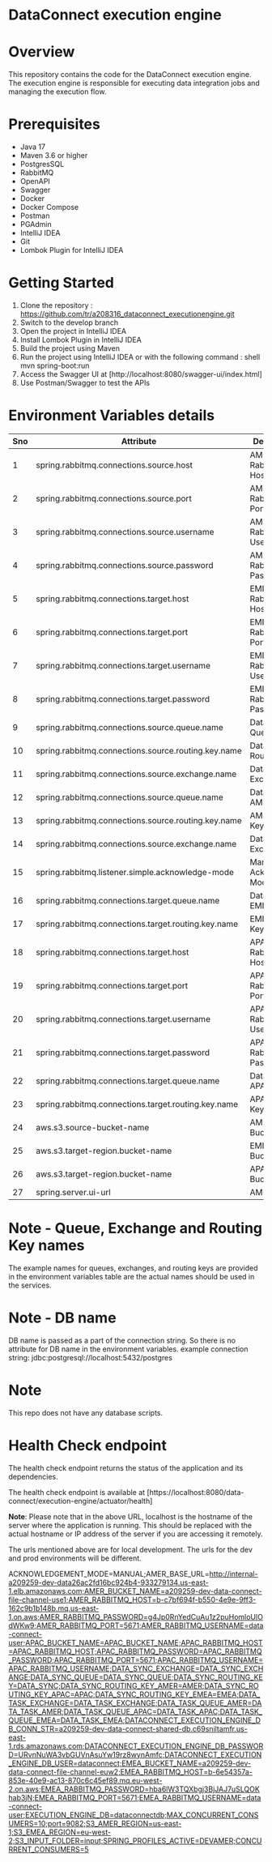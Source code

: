 # DataConnect execution engine

# Overview
This repository contains the code for the DataConnect execution engine.
The execution engine is responsible for executing data integration jobs and managing the execution flow.

# Prerequisites
- Java 17
- Maven 3.6 or higher
- PostgresSQL
- RabbitMQ
- OpenAPI
- Swagger
- Docker
- Docker Compose
- Postman
- PGAdmin
- IntelliJ IDEA
- Git
- Lombok Plugin for IntelliJ IDEA

# Getting Started

1. Clone the repository : https://github.com/tr/a208316_dataconnect_executionengine.git
2. Switch to the develop branch
3. Open the project in IntelliJ IDEA
4. Install Lombok Plugin in IntelliJ IDEA
5. Build the project using Maven
6. Run the project using IntelliJ IDEA or with the following command : shell mvn spring-boot:run
7. Access the Swagger UI at [http://localhost:8080/swagger-ui/index.html]
8. Use Postman/Swagger to test the APIs

# Environment Variables details
| Sno | Attribute                                           | Description             | Environment Variable                     | Example Value                                                     |
|-----|-----------------------------------------------------|-------------------------|------------------------------------------|-------------------------------------------------------------------|
| 1   | spring.rabbitmq.connections.source.host             | AMER RabbitMQ Host      | AMER_RABBITMQ_HOST                       | b-16120d98-9acb-4c37-bbb1-865333d843c8.mq.us-east-1.amazonaws.com |
| 2   | spring.rabbitmq.connections.source.port             | AMER RabbitMQ Port      | AMER_RABBITMQ_PORT                       | 5671                                                              |
| 3   | spring.rabbitmq.connections.source.username         | AMER RabbitMQ Username  | AMER_RABBITMQ_USERNAME                   | data-connect-user                                                 |
| 4   | spring.rabbitmq.connections.source.password         | AMER RabbitMQ Password  | AMER_RABBITMQ_PASSWORD                   | <zfMv<tr9vwGgBsd                                                  |
| 5   | spring.rabbitmq.connections.target.host             | EMEA RabbitMQ Host      | EMEA_RABBITMQ_HOST                       | b-6e54357a-853e-40e9-ac13-870c6c45ef89.mq.eu-west-2.on.aws        |
| 6   | spring.rabbitmq.connections.target.port             | EMEA RabbitMQ Port      | EMEA_RABBITMQ_PORT                       | 5671                                                              |
| 7   | spring.rabbitmq.connections.target.username         | EMEA RabbitMQ Username  | EMEA_RABBITMQ_USERNAME                   | data-connect-user                                                 |
| 8   | spring.rabbitmq.connections.target.password         | EMEA RabbitMQ Password  | EMEA_RABBITMQ_PASSWORD                   | hba6lW3TQXbgj3BjJAJ7uSLQOKhab3jN                                  |
| 9   | spring.rabbitmq.connections.source.queue.name       | Data Sync Queue         | DATA_SYNC_QUEUE                          | DATA_SYNC_QUEUE                                                   |
| 10  | spring.rabbitmq.connections.source.routing.key.name | Data Sync Routing Key   | DATA_SYNC                                | DATA_SYNC                                                         |
| 11  | spring.rabbitmq.connections.source.exchange.name    | Data Sync Exchange      | DATA_SYNC_EXCHANGE                       | DATA_SYNC_EXCHANGE                                                |
| 12  | spring.rabbitmq.connections.source.queue.name       | Data Task AMER Queue    | DATA_TASK_AMER                           | DATA_TASK_AMER                                                    |
| 13  | spring.rabbitmq.connections.source.routing.key.name | AMER Region Key         | AMER                                     | AMER                                                              |
| 14  | spring.rabbitmq.connections.source.exchange.name    | Data Task Exchange      | DATA_TASK_EXCHANGE                       | DATA_TASK_EXCHANGE                                                |
| 15  | spring.rabbitmq.listener.simple.acknowledge-mode    | Manual Acknowledge Mode | MANUAL                                   | MANUAL                                                            |
| 16  | spring.rabbitmq.connections.target.queue.name       | Data Task EMEA Queue    | DATA_TASK_EMEA                           | DATA_TASK_EMEA                                                    |
| 17  | spring.rabbitmq.connections.target.routing.key.name | EMEA Region Key         | EMEA                                     | EMEA                                                              |
| 18  | spring.rabbitmq.connections.target.host             | APAC RabbitMQ Host      | APAC_RABBITMQ_HOST                       | APAC_RABBITMQ_HOST                                                |
| 19  | spring.rabbitmq.connections.target.port             | APAC RabbitMQ Port      | APAC_RABBITMQ_PORT                       | 5671                                                              |
| 20  | spring.rabbitmq.connections.target.username         | APAC RabbitMQ Username  | APAC_RABBITMQ_USERNAME                   | APAC_RABBITMQ_USERNAME                                            |
| 21  | spring.rabbitmq.connections.target.password         | APAC RabbitMQ Password  | APAC_RABBITMQ_PASSWORD                   | APAC_RABBITMQ_PASSWORD                                            |
| 22  | spring.rabbitmq.connections.target.queue.name       | Data Task APAC Queue    | DATA_TASK_APAC                           | DATA_TASK_APAC                                                    |
| 23  | spring.rabbitmq.connections.target.routing.key.name | APAC Region Key         | APAC                                     | APAC                                                              |
| 24  | aws.s3.source-bucket-name                           | AMER S3 Bucket Name     | AMER_BUCKET_NAME                         | a209259-dev-data-connect-file-channel-use1                        |
| 25  | aws.s3.target-region.bucket-name                    | EMEA S3 Bucket Name     | EMEA_BUCKET_NAME                         | a209259-dev-data-connect-file-channel-euw2                        |
| 26  | aws.s3.target-region.bucket-name                    | APAC S3 Bucket Name     | APAC_BUCKET_NAME                         | APAC_BUCKET_NAME                                                  |
| 27  | spring.server.ui-url                                | AMER UI URL             | AMER_BASE_URL                         | http://localhost:4200                                             |

# Note - Queue, Exchange and Routing Key names

The example names for queues, exchanges, and routing keys are provided in the environment variables table are the actual names should be used in the services.

# Note - DB name

DB name is passed as a part of the connection string. So there is no attribute for DB name in the environment variables.
example connection string: jdbc:postgresql://localhost:5432/postgres

# Note

This repo does not have any database scripts.

# Health Check endpoint
The health check endpoint returns the status of the application and its dependencies.

The health check endpoint is available at [https://localhost:8080/data-connect/execution-engine/actuator/health]

**Note**: Please note that in the above URL, localhost is the hostname of the server where the application is running.
This should be replaced with the actual hostname or IP address of the server if you are accessing it remotely.

The urls mentioned above are for local development. The urls for the dev and prod environments will be different.

ACKNOWLEDGEMENT_MODE=MANUAL;AMER_BASE_URL=http://internal-a209259-dev-data26ac2fd16bc924b4-933279134.us-east-1.elb.amazonaws.com;AMER_BUCKET_NAME=a209259-dev-data-connect-file-channel-use1;AMER_RABBITMQ_HOST=b-c7bf694f-b550-4e9e-9ff3-162c9b1b148b.mq.us-east-1.on.aws;AMER_RABBITMQ_PASSWORD=g4Jp0RnYedCuAu1z2puHomloUlOdWKw9;AMER_RABBITMQ_PORT=5671;AMER_RABBITMQ_USERNAME=data-connect-user;APAC_BUCKET_NAME=APAC_BUCKET_NAME;APAC_RABBITMQ_HOST=APAC_RABBITMQ_HOST;APAC_RABBITMQ_PASSWORD=APAC_RABBITMQ_PASSWORD;APAC_RABBITMQ_PORT=5671;APAC_RABBITMQ_USERNAME=APAC_RABBITMQ_USERNAME;DATA_SYNC_EXCHANGE=DATA_SYNC_EXCHANGE;DATA_SYNC_QUEUE=DATA_SYNC_QUEUE;DATA_SYNC_ROUTING_KEY=DATA_SYNC;DATA_SYNC_ROUTING_KEY_AMER=AMER;DATA_SYNC_ROUTING_KEY_APAC=APAC;DATA_SYNC_ROUTING_KEY_EMEA=EMEA;DATA_TASK_EXCHANGE=DATA_TASK_EXCHANGE;DATA_TASK_QUEUE_AMER=DATA_TASK_AMER;DATA_TASK_QUEUE_APAC=DATA_TASK_APAC;DATA_TASK_QUEUE_EMEA=DATA_TASK_EMEA;DATACONNECT_EXECUTION_ENGINE_DB_CONN_STR=a209259-dev-data-connect-shared-db.c69sniltamfr.us-east-1.rds.amazonaws.com;DATACONNECT_EXECUTION_ENGINE_DB_PASSWORD=URvnNuWA3vbGUVnAsuYw19rz8wynAmfc;DATACONNECT_EXECUTION_ENGINE_DB_USER=dataconnect;EMEA_BUCKET_NAME=a209259-dev-data-connect-file-channel-euw2;EMEA_RABBITMQ_HOST=b-6e54357a-853e-40e9-ac13-870c6c45ef89.mq.eu-west-2.on.aws;EMEA_RABBITMQ_PASSWORD=hba6lW3TQXbgj3BjJAJ7uSLQOKhab3jN;EMEA_RABBITMQ_PORT=5671;EMEA_RABBITMQ_USERNAME=data-connect-user;EXECUTION_ENGINE_DB=dataconnectdb;MAX_CONCURRENT_CONSUMERS=10;port=9082;S3_AMER_REGION=us-east-1;S3_EMEA_REGION=eu-west-2;S3_INPUT_FOLDER=input;SPRING_PROFILES_ACTIVE=DEVAMER;CONCURRENT_CONSUMERS=5
